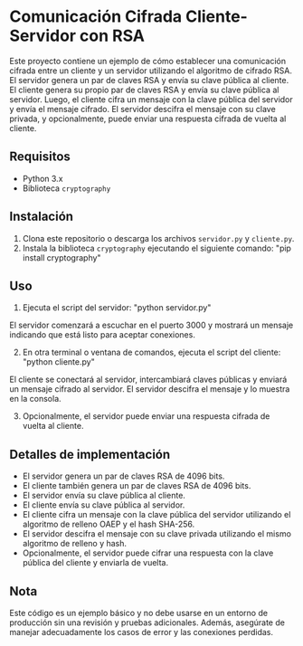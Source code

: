 # Comunicación Cifrada Cliente-Servidor con RSA

Este proyecto contiene un ejemplo de cómo establecer una comunicación cifrada entre un cliente y un servidor utilizando el algoritmo de cifrado RSA. El servidor genera un par de claves RSA y envía su clave pública al cliente. El cliente genera su propio par de claves RSA y envía su clave pública al servidor. Luego, el cliente cifra un mensaje con la clave pública del servidor y envía el mensaje cifrado. El servidor descifra el mensaje con su clave privada, y opcionalmente, puede enviar una respuesta cifrada de vuelta al cliente.

## Requisitos

- Python 3.x
- Biblioteca `cryptography`

## Instalación

1. Clona este repositorio o descarga los archivos `servidor.py` y `cliente.py`.
2. Instala la biblioteca `cryptography` ejecutando el siguiente comando:
"pip install cryptography"

## Uso
1. Ejecuta el script del servidor:
"python servidor.py"

El servidor comenzará a escuchar en el puerto 3000 y mostrará un mensaje indicando que está listo para aceptar conexiones.

2. En otra terminal o ventana de comandos, ejecuta el script del cliente:
"python cliente.py"

El cliente se conectará al servidor, intercambiará claves públicas y enviará un mensaje cifrado al servidor. El servidor descifra el mensaje y lo muestra en la consola.

3. Opcionalmente, el servidor puede enviar una respuesta cifrada de vuelta al cliente.

## Detalles de implementación

- El servidor genera un par de claves RSA de 4096 bits.
- El cliente también genera un par de claves RSA de 4096 bits.
- El servidor envía su clave pública al cliente.
- El cliente envía su clave pública al servidor.
- El cliente cifra un mensaje con la clave pública del servidor utilizando el algoritmo de relleno OAEP y el hash SHA-256.
- El servidor descifra el mensaje con su clave privada utilizando el mismo algoritmo de relleno y hash.
- Opcionalmente, el servidor puede cifrar una respuesta con la clave pública del cliente y enviarla de vuelta.

## Nota

Este código es un ejemplo básico y no debe usarse en un entorno de producción sin una revisión y pruebas adicionales. Además, asegúrate de manejar adecuadamente los casos de error y las conexiones perdidas.